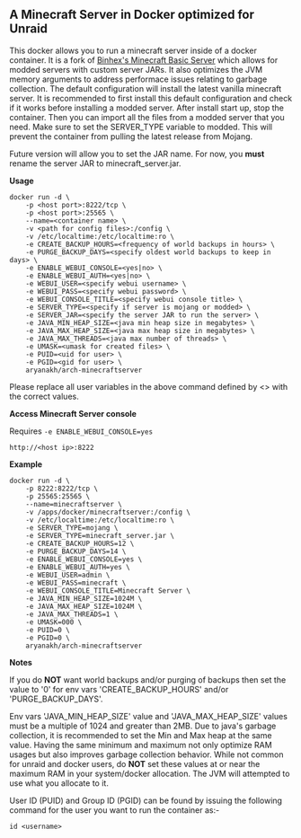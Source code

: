 ## A Minecraft Server in Docker optimized for Unraid

This docker allows you to run a minecraft server inside of a docker container. It is a fork of [Binhex's Minecraft Basic Server](https://github.com/binhex/arch-minecraftserver) which allows for modded servers with custom server JARs. It also optimizes the JVM memory arguments to address performace issues relating to garbage collection. The default configuration will install the latest vanilla minecraft server. It is recommended to first install this default configuration and check if it works before installing a modded server. After install start up, stop the container. Then you can import all the files from a modded server that you need. Make sure to set the SERVER_TYPE variable to modded. This will prevent the container from pulling the latest release from Mojang. 

Future version will allow you to set the JAR name. For now, you **must** rename the server JAR to minecraft_server.jar.


**Usage**
```
docker run -d \
    -p <host port>:8222/tcp \
    -p <host port>:25565 \
    --name=<container name> \
    -v <path for config files>:/config \
    -v /etc/localtime:/etc/localtime:ro \
    -e CREATE_BACKUP_HOURS=<frequency of world backups in hours> \
    -e PURGE_BACKUP_DAYS=<specify oldest world backups to keep in days> \
    -e ENABLE_WEBUI_CONSOLE=<yes|no> \
    -e ENABLE_WEBUI_AUTH=<yes|no> \
    -e WEBUI_USER=<specify webui username> \
    -e WEBUI_PASS=<specify webui password> \
    -e WEBUI_CONSOLE_TITLE=<specify webui console title> \
    -e SERVER_TYPE=<specify if server is mojang or modded> \
    -e SERVER_JAR=<specify the server JAR to run the server> \
    -e JAVA_MIN_HEAP_SIZE=<java min heap size in megabytes> \
    -e JAVA_MAX_HEAP_SIZE=<java max heap size in megabytes> \
    -e JAVA_MAX_THREADS=<java max number of threads> \
    -e UMASK=<umask for created files> \
    -e PUID=<uid for user> \
    -e PGID=<gid for user> \
    aryanakh/arch-minecraftserver
```

Please replace all user variables in the above command defined by <> with the correct values.

**Access Minecraft Server console**

Requires `-e ENABLE_WEBUI_CONSOLE=yes`

`http://<host ip>:8222`

**Example**
```
docker run -d \
    -p 8222:8222/tcp \
    -p 25565:25565 \
    --name=minecraftserver \
    -v /apps/docker/minecraftserver:/config \
    -v /etc/localtime:/etc/localtime:ro \
    -e SERVER_TYPE=mojang \
    -e SERVER_TYPE=minecraft_server.jar \
    -e CREATE_BACKUP_HOURS=12 \
    -e PURGE_BACKUP_DAYS=14 \
    -e ENABLE_WEBUI_CONSOLE=yes \
    -e ENABLE_WEBUI_AUTH=yes \
    -e WEBUI_USER=admin \
    -e WEBUI_PASS=minecraft \
    -e WEBUI_CONSOLE_TITLE=Minecraft Server \
    -e JAVA_MIN_HEAP_SIZE=1024M \
    -e JAVA_MAX_HEAP_SIZE=1024M \
    -e JAVA_MAX_THREADS=1 \
    -e UMASK=000 \
    -e PUID=0 \
    -e PGID=0 \
    aryanakh/arch-minecraftserver
```

**Notes**

If you do **NOT** want world backups and/or purging of backups then set the value to '0' for env vars 'CREATE_BACKUP_HOURS' and/or 'PURGE_BACKUP_DAYS'.

Env vars 'JAVA_MIN_HEAP_SIZE' value and 'JAVA_MAX_HEAP_SIZE' values must be a multiple of 1024 and greater than 2MB. Due to java's garbage collection, it is recommended to set the Min and Max heap at the same value. Having the same minimum and maximum not only optimize RAM usages but also improves garbage collection behavior. While not common for unraid and docker users, do **NOT** set these values at or near the maximum RAM in your system/docker allocation. The JVM will attempted to use what you allocate to it.

User ID (PUID) and Group ID (PGID) can be found by issuing the following command for the user you want to run the container as:-

```
id <username>
```
